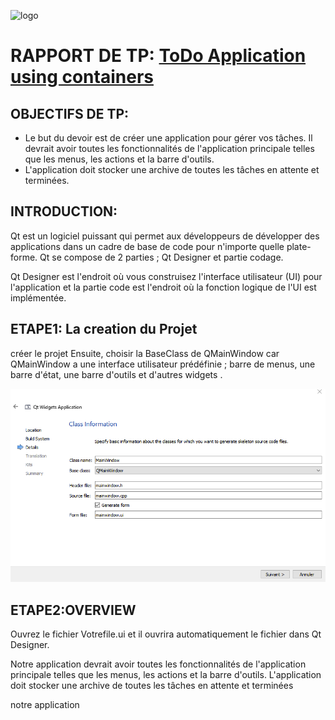 ![logo](https://ueuromed.org/sites/default/files/2020-02/eidia.png)
# **RAPPORT DE TP: [ToDo Application using containers](https://anassbelcaid.github.io/CS311/todoapp/)**
## OBJECTIFS DE TP:
<ul>
  <li>Le but du devoir est de créer une application pour gérer vos tâches. Il devrait avoir toutes les fonctionnalités de l'application principale telles que
    les menus, les actions et la barre d'outils. </li>
  <li>L'application doit stocker une archive de toutes les tâches en attente et terminées.</li>
</ul>


## INTRODUCTION: 
<p>Qt est un logiciel puissant qui permet aux développeurs de développer des applications dans un cadre de base de code pour n'importe quelle plate-forme.
Qt se compose de 2 parties ; Qt Designer et partie codage.
 </p>
 <p>  Qt Designer est l'endroit où vous construisez l'interface utilisateur (UI) pour l'application et la partie code est l'endroit où la fonction logique de l'UI est implémentée.</p>



## ETAPE1: La creation du Projet

 créer le projet Ensuite, choisir la BaseClass de QMainWindow  car  QMainWindow a une interface utilisateur prédéfinie ; barre de menus, une barre d'état, une barre d'outils et d'autres widgets .
 


![MainWindow](https://raw.githubusercontent.com/souha-ila/TodoApp/main/main.PNG)
## ETAPE2:OVERVIEW
<p>Ouvrez le fichier Votrefile.ui et il ouvrira automatiquement le fichier dans Qt Designer.</p>
<p> Notre application  devrait avoir toutes les fonctionnalités de l'application principale telles que les menus, les actions et la barre d'outils. L'application doit stocker une archive de toutes les tâches en attente et terminées</p>
<p> notre application 

```cpp
